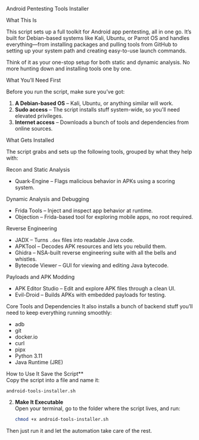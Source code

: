  Android Pentesting Tools Installer

What This Is

This script sets up a full toolkit for Android app pentesting, all in one go. It’s built for Debian-based systems like Kali, Ubuntu, or Parrot OS and handles everything—from installing packages and pulling tools from GitHub to setting up your system path and creating easy-to-use launch commands.

Think of it as your one-stop setup for both static and dynamic analysis. No more hunting down and installing tools one by one.

What You’ll Need First

Before you run the script, make sure you’ve got:

1. **A Debian-based OS** – Kali, Ubuntu, or anything similar will work.
2. **Sudo access** – The script installs stuff system-wide, so you'll need elevated privileges.
3. **Internet access** – Downloads a bunch of tools and dependencies from online sources.

What Gets Installed

The script grabs and sets up the following tools, grouped by what they help with:

Recon and Static Analysis
- Quark-Engine – Flags malicious behavior in APKs using a scoring system.

Dynamic Analysis and Debugging
- Frida Tools – Inject and inspect app behavior at runtime.
- Objection – Frida-based tool for exploring mobile apps, no root required.

Reverse Engineering
- JADX – Turns `.dex` files into readable Java code.
- APKTool – Decodes APK resources and lets you rebuild them.
- Ghidra – NSA-built reverse engineering suite with all the bells and whistles.
- Bytecode Viewer – GUI for viewing and editing Java bytecode.

Payloads and APK Modding
- APK Editor Studio – Edit and explore APK files through a clean UI.
- Evil-Droid – Builds APKs with embedded payloads for testing.

Core Tools and Dependencies
It also installs a bunch of backend stuff you’ll need to keep everything running smoothly:
- adb
- git
- docker.io
- curl
- pipx
- Python 3.11
- Java Runtime (JRE)

How to Use It
Save the Script**  
   Copy the script into a file and name it:  
   ```
   android-tools-installer.sh
   ```

2. **Make It Executable**  
   Open your terminal, go to the folder where the script lives, and run:  
   ```bash
   chmod +x android-tools-installer.sh
   ```

Then just run it and let the automation take care of the rest.
